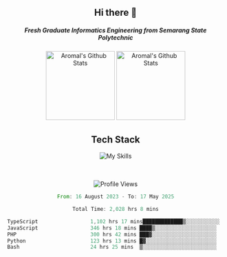 <div align="center">
  <h2>Hi there 👋</h2>

  <h5>Fresh Graduate Informatics Engineering from Semarang State Polytechnic</h5>

  <img
    height="160"
    alt="Aromal's Github Stats"
    src="https://github-readme-stats.vercel.app/api?username=dafariski77&show_icons=true&theme=tokyonight&count_private=true"
  />
  <img
    alt="Aromal's Github Stats"
    height="160"
    src="https://github-readme-stats.vercel.app/api/top-langs/?username=dafariski77&layout=compact&theme=tokyonight"
  />

  <h2>Tech Stack</h2>
  
![My Skills](https://simpleskill.icons.workers.dev/svg?i=typescript,next.js,react,tailwindcss,shadcnui,reactquery,prisma,socketdotio,zod)

  <br /><br />
  <img src="https://komarev.com/ghpvc/?username=dafariski77&abbreviated=true" alt="Profile Views">
    
  <!--START_SECTION:waka-->

```rust
From: 16 August 2023 - To: 17 May 2025

Total Time: 2,028 hrs 8 mins

TypeScript                 1,102 hrs 17 mins█████████████▒░░░░░░░░░░░   53.91 %
JavaScript                 346 hrs 18 mins ████▒░░░░░░░░░░░░░░░░░░░░   16.94 %
PHP                        300 hrs 42 mins ███▓░░░░░░░░░░░░░░░░░░░░░   14.71 %
Python                     123 hrs 13 mins █▓░░░░░░░░░░░░░░░░░░░░░░░   06.03 %
Bash                       24 hrs 25 mins  ▒░░░░░░░░░░░░░░░░░░░░░░░░   01.19 %
```

<!--END_SECTION:waka-->
</div>
